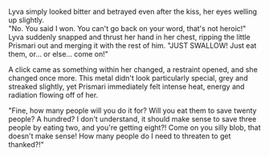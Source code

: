 Lyva simply looked bitter and betrayed even after the kiss, her eyes welling up slightly.   
"No. You said I won. You can't go back on your word, that's not heroic!" Lyva suddenly snapped and thrust her hand in her chest, ripping the little Prismari out and merging it with the rest of him. "JUST SWALLOW! Just eat them, or... or else... come on!"    

A click came as something within her changed, a restraint opened, and she changed once more. This metal didn't look particularly special, grey and streaked slightly, yet Prismari immediately felt intense heat, energy and radiation flowing off of her.   

"Fine, how many people will you do it for? Will you eat them to save twenty people? A hundred? I don't understand, it should make sense to save three people by eating two, and you're getting eight?! Come on you silly blob, that doesn't make sense! How many people do I need to threaten to get thanked?!"